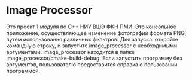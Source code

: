 # Image Processor

Это проект 1 модуля по С++ НИУ ВШЭ ФКН ПМИ. Это консольное приложение, осуществляющее изменение фотографий формата PNG, путем использования различных фильтров. 
Для запуска: откройте командную строку, и запустите image_processor с необходимыми аргументами. image_processor находится в папке image_processor/cmake-build-debug. 
Если запустить программу без аргументов, пользователю предоставится справка о пользовании программой.
